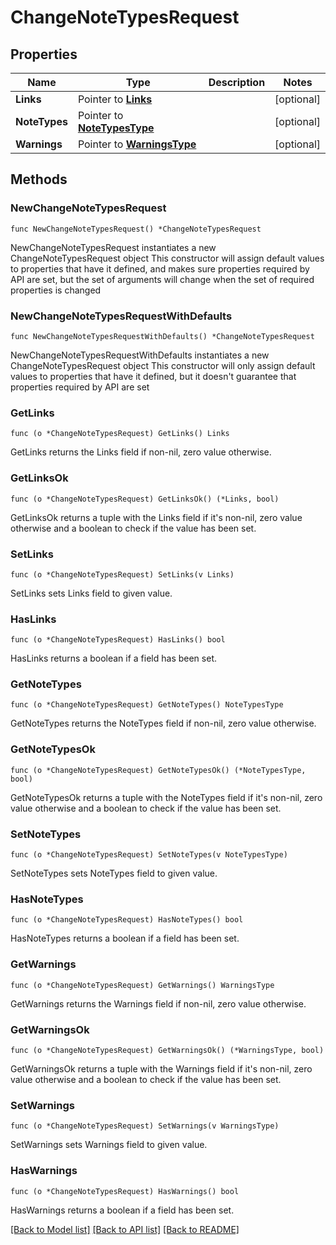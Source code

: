 # ChangeNoteTypesRequest

## Properties

Name | Type | Description | Notes
------------ | ------------- | ------------- | -------------
**Links** | Pointer to [**Links**](Links.md) |  | [optional] 
**NoteTypes** | Pointer to [**NoteTypesType**](NoteTypesType.md) |  | [optional] 
**Warnings** | Pointer to [**WarningsType**](WarningsType.md) |  | [optional] 

## Methods

### NewChangeNoteTypesRequest

`func NewChangeNoteTypesRequest() *ChangeNoteTypesRequest`

NewChangeNoteTypesRequest instantiates a new ChangeNoteTypesRequest object
This constructor will assign default values to properties that have it defined,
and makes sure properties required by API are set, but the set of arguments
will change when the set of required properties is changed

### NewChangeNoteTypesRequestWithDefaults

`func NewChangeNoteTypesRequestWithDefaults() *ChangeNoteTypesRequest`

NewChangeNoteTypesRequestWithDefaults instantiates a new ChangeNoteTypesRequest object
This constructor will only assign default values to properties that have it defined,
but it doesn't guarantee that properties required by API are set

### GetLinks

`func (o *ChangeNoteTypesRequest) GetLinks() Links`

GetLinks returns the Links field if non-nil, zero value otherwise.

### GetLinksOk

`func (o *ChangeNoteTypesRequest) GetLinksOk() (*Links, bool)`

GetLinksOk returns a tuple with the Links field if it's non-nil, zero value otherwise
and a boolean to check if the value has been set.

### SetLinks

`func (o *ChangeNoteTypesRequest) SetLinks(v Links)`

SetLinks sets Links field to given value.

### HasLinks

`func (o *ChangeNoteTypesRequest) HasLinks() bool`

HasLinks returns a boolean if a field has been set.

### GetNoteTypes

`func (o *ChangeNoteTypesRequest) GetNoteTypes() NoteTypesType`

GetNoteTypes returns the NoteTypes field if non-nil, zero value otherwise.

### GetNoteTypesOk

`func (o *ChangeNoteTypesRequest) GetNoteTypesOk() (*NoteTypesType, bool)`

GetNoteTypesOk returns a tuple with the NoteTypes field if it's non-nil, zero value otherwise
and a boolean to check if the value has been set.

### SetNoteTypes

`func (o *ChangeNoteTypesRequest) SetNoteTypes(v NoteTypesType)`

SetNoteTypes sets NoteTypes field to given value.

### HasNoteTypes

`func (o *ChangeNoteTypesRequest) HasNoteTypes() bool`

HasNoteTypes returns a boolean if a field has been set.

### GetWarnings

`func (o *ChangeNoteTypesRequest) GetWarnings() WarningsType`

GetWarnings returns the Warnings field if non-nil, zero value otherwise.

### GetWarningsOk

`func (o *ChangeNoteTypesRequest) GetWarningsOk() (*WarningsType, bool)`

GetWarningsOk returns a tuple with the Warnings field if it's non-nil, zero value otherwise
and a boolean to check if the value has been set.

### SetWarnings

`func (o *ChangeNoteTypesRequest) SetWarnings(v WarningsType)`

SetWarnings sets Warnings field to given value.

### HasWarnings

`func (o *ChangeNoteTypesRequest) HasWarnings() bool`

HasWarnings returns a boolean if a field has been set.


[[Back to Model list]](../README.md#documentation-for-models) [[Back to API list]](../README.md#documentation-for-api-endpoints) [[Back to README]](../README.md)


